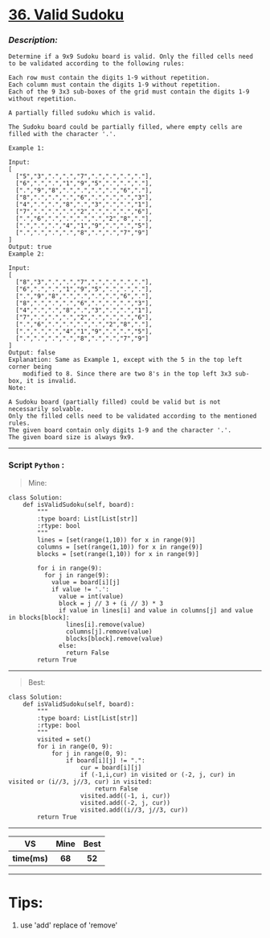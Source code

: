 
#  **[36. Valid Sudoku](https://leetcode.com/problems/valid-sudoku/description/)**

### *Description:*
    Determine if a 9x9 Sudoku board is valid. Only the filled cells need to be validated according to the following rules:

    Each row must contain the digits 1-9 without repetition.
    Each column must contain the digits 1-9 without repetition.
    Each of the 9 3x3 sub-boxes of the grid must contain the digits 1-9 without repetition.

    A partially filled sudoku which is valid.

    The Sudoku board could be partially filled, where empty cells are filled with the character '.'.

    Example 1:

    Input:
    [
      ["5","3",".",".","7",".",".",".","."],
      ["6",".",".","1","9","5",".",".","."],
      [".","9","8",".",".",".",".","6","."],
      ["8",".",".",".","6",".",".",".","3"],
      ["4",".",".","8",".","3",".",".","1"],
      ["7",".",".",".","2",".",".",".","6"],
      [".","6",".",".",".",".","2","8","."],
      [".",".",".","4","1","9",".",".","5"],
      [".",".",".",".","8",".",".","7","9"]
    ]
    Output: true
    Example 2:

    Input:
    [
      ["8","3",".",".","7",".",".",".","."],
      ["6",".",".","1","9","5",".",".","."],
      [".","9","8",".",".",".",".","6","."],
      ["8",".",".",".","6",".",".",".","3"],
      ["4",".",".","8",".","3",".",".","1"],
      ["7",".",".",".","2",".",".",".","6"],
      [".","6",".",".",".",".","2","8","."],
      [".",".",".","4","1","9",".",".","5"],
      [".",".",".",".","8",".",".","7","9"]
    ]
    Output: false
    Explanation: Same as Example 1, except with the 5 in the top left corner being 
        modified to 8. Since there are two 8's in the top left 3x3 sub-box, it is invalid.
    Note:

    A Sudoku board (partially filled) could be valid but is not necessarily solvable.
    Only the filled cells need to be validated according to the mentioned rules.
    The given board contain only digits 1-9 and the character '.'.
    The given board size is always 9x9.

---


### Script `Python` :

> Mine:
```
class Solution:
    def isValidSudoku(self, board):
        """
        :type board: List[List[str]]
        :rtype: bool
        """
        lines = [set(range(1,10)) for x in range(9)]
        columns = [set(range(1,10)) for x in range(9)]
        blocks = [set(range(1,10)) for x in range(9)]

        for i in range(9):
          for j in range(9):
            value = board[i][j]
            if value != '.':
              value = int(value)
              block = j // 3 + (i // 3) * 3
              if value in lines[i] and value in columns[j] and value in blocks[block]:
                lines[i].remove(value)
                columns[j].remove(value)
                blocks[block].remove(value)
              else:
                return False
        return True
```
___

                        
> Best:
```
class Solution:
    def isValidSudoku(self, board):
        """
        :type board: List[List[str]]
        :rtype: bool
        """
        visited = set()
        for i in range(0, 9):
            for j in range(0, 9):
                if board[i][j] != ".":
                    cur = board[i][j]
                    if (-1,i,cur) in visited or (-2, j, cur) in visited or (i//3, j//3, cur) in visited:
                        return False
                    visited.add((-1, i, cur))
                    visited.add((-2, j, cur))
                    visited.add((i//3, j//3, cur))
        return True
```
___
 

<table>
  <tr>
    <th>VS</th>
    <th>Mine</th>
    <th>Best</th>
  </tr>
    <tr>
    <th>time(ms)</th>
    <th>68</th>
    <th>52</th>
<table>

___

# Tips:
1. use 'add' replace of 'remove'




        
